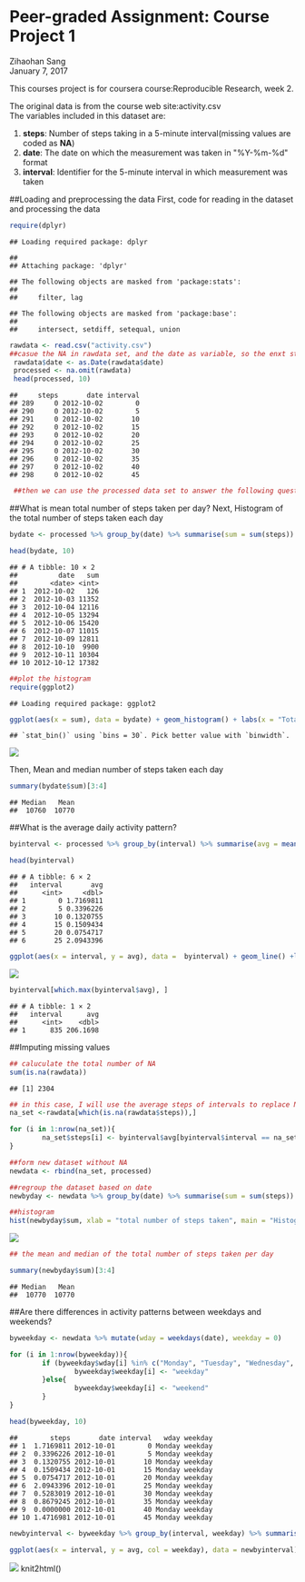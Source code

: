 # Peer-graded Assignment: Course Project 1
Zihaohan Sang  
January 7, 2017  

This courses project is for coursera course:Reproducible Research, week 2.

The original data is from the course web site:activity.csv  
The variables included in this dataset are:  
1. **steps**: Number of steps taking in a 5-minute interval(missing values are coded as **NA**)  
2. **date**: The date on which the measurement was taken in "%Y-%m-%d" format  
3. **interval**: Identifier for the 5-minute interval in which measurement was taken  

##Loading and preprocessing the data
First, code for reading in the dataset and processing the data


```r
require(dplyr)
```

```
## Loading required package: dplyr
```

```
## 
## Attaching package: 'dplyr'
```

```
## The following objects are masked from 'package:stats':
## 
##     filter, lag
```

```
## The following objects are masked from 'package:base':
## 
##     intersect, setdiff, setequal, union
```

```r
rawdata <- read.csv("activity.csv")
##casue the NA in rawdata set, and the date as variable, so the enxt step is to tidy the data set
 rawdata$date <- as.Date(rawdata$date)
 processed <- na.omit(rawdata)
 head(processed, 10)
```

```
##     steps       date interval
## 289     0 2012-10-02        0
## 290     0 2012-10-02        5
## 291     0 2012-10-02       10
## 292     0 2012-10-02       15
## 293     0 2012-10-02       20
## 294     0 2012-10-02       25
## 295     0 2012-10-02       30
## 296     0 2012-10-02       35
## 297     0 2012-10-02       40
## 298     0 2012-10-02       45
```

```r
 ##then we can use the processed data set to answer the following questions 
```


##What is mean total number of steps taken per day?
Next, Histogram of the total number of steps taken each day

```r
bydate <- processed %>% group_by(date) %>% summarise(sum = sum(steps))

head(bydate, 10)
```

```
## # A tibble: 10 × 2
##          date   sum
##        <date> <int>
## 1  2012-10-02   126
## 2  2012-10-03 11352
## 3  2012-10-04 12116
## 4  2012-10-05 13294
## 5  2012-10-06 15420
## 6  2012-10-07 11015
## 7  2012-10-09 12811
## 8  2012-10-10  9900
## 9  2012-10-11 10304
## 10 2012-10-12 17382
```

```r
##plot the histogram
require(ggplot2)
```

```
## Loading required package: ggplot2
```

```r
ggplot(aes(x = sum), data = bydate) + geom_histogram() + labs(x = "Total number of steps per day", y = "frequency", title = "Histogram of The Total Number of Steps \nTaken Each Day") + theme_bw() + theme(plot.title = element_text(hjust = 0.5, vjust = 1, size = rel(1.2), face = "bold"), panel.border = element_blank(), panel.grid = element_blank(), axis.line = element_line(color = "black", size = 0.8))
```

```
## `stat_bin()` using `bins = 30`. Pick better value with `binwidth`.
```

![](PA1_template_files/figure-html/hist_total_steps_per_day-1.png)<!-- -->

Then, Mean and median number of steps taken each day

```r
summary(bydate$sum)[3:4]
```

```
## Median   Mean 
##  10760  10770
```


##What is the average daily activity pattern?



```r
byinterval <- processed %>% group_by(interval) %>% summarise(avg = mean(steps))

head(byinterval)
```

```
## # A tibble: 6 × 2
##   interval       avg
##      <int>     <dbl>
## 1        0 1.7169811
## 2        5 0.3396226
## 3       10 0.1320755
## 4       15 0.1509434
## 5       20 0.0754717
## 6       25 2.0943396
```

```r
ggplot(aes(x = interval, y = avg), data =  byinterval) + geom_line() +labs(x = "Interval", y = "Average number of steps taken") + theme_classic()
```

![](PA1_template_files/figure-html/unnamed-chunk-1-1.png)<!-- -->



```r
byinterval[which.max(byinterval$avg), ]
```

```
## # A tibble: 1 × 2
##   interval      avg
##      <int>    <dbl>
## 1      835 206.1698
```

##Imputing missing values


```r
## caluculate the total number of NA 
sum(is.na(rawdata))
```

```
## [1] 2304
```

```r
## in this case, I will use the average steps of intervals to replace NA of original data set
na_set <-rawdata[which(is.na(rawdata$steps)),]

for (i in 1:nrow(na_set)){
        na_set$steps[i] <- byinterval$avg[byinterval$interval == na_set$interval[i]]
}

##form new dataset without NA
newdata <- rbind(na_set, processed)

##regroup the dataset based on date
newbyday <- newdata %>% group_by(date) %>% summarise(sum = sum(steps))

##histogram
hist(newbyday$sum, xlab = "total number of steps taken", main = "Histogram of the total number of steps taken each day")
```

![](PA1_template_files/figure-html/imputing_na-1.png)<!-- -->

```r
## the mean and median of the total number of steps taken per day

summary(newbyday$sum)[3:4]
```

```
## Median   Mean 
##  10770  10770
```


##Are there differences in activity patterns between weekdays and weekends?

```r
byweekday <- newdata %>% mutate(wday = weekdays(date), weekday = 0)

for (i in 1:nrow(byweekday)){
        if (byweekday$wday[i] %in% c("Monday", "Tuesday", "Wednesday", "Thursday", "Friday")){
                byweekday$weekday[i] <- "weekday"
        }else{
                byweekday$weekday[i] <- "weekend"
        }
}

head(byweekday, 10)
```

```
##        steps       date interval   wday weekday
## 1  1.7169811 2012-10-01        0 Monday weekday
## 2  0.3396226 2012-10-01        5 Monday weekday
## 3  0.1320755 2012-10-01       10 Monday weekday
## 4  0.1509434 2012-10-01       15 Monday weekday
## 5  0.0754717 2012-10-01       20 Monday weekday
## 6  2.0943396 2012-10-01       25 Monday weekday
## 7  0.5283019 2012-10-01       30 Monday weekday
## 8  0.8679245 2012-10-01       35 Monday weekday
## 9  0.0000000 2012-10-01       40 Monday weekday
## 10 1.4716981 2012-10-01       45 Monday weekday
```

```r
newbyinterval <- byweekday %>% group_by(interval, weekday) %>% summarise(avg = mean(steps))

ggplot(aes(x = interval, y = avg, col = weekday), data = newbyinterval) + geom_line() + facet_grid(weekday~.) + labs(x = "Interval", y = "Number of steps") + theme_classic()
```

![](PA1_template_files/figure-html/activity_weekday_pattern-1.png)<!-- -->
knit2html()


